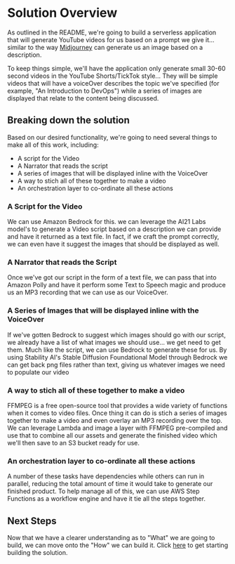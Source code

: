 # Solution Overview
As outlined in the README, we're going to build a serverless application that will generate YouTube videos for us based on a prompt we give it... similar to the way [Midjourney](https://www.midjourney.com/) can generate us an image based on a description. 

To keep things simple, we'll have the application only generate small 30-60 second videos in the YouTube Shorts/TickTok style... They will be simple videos that will have a voiceOver describes the topic we've specified (for example, "An Introduction to DevOps") while a series of images are displayed that relate to the content being discussed.

## Breaking down the solution
Based on our desired functionality, we're going to need several things to make all of this work, including:
* A script for the Video
* A Narrator that reads the script
* A series of images that will be displayed inline with the VoiceOver
* A way to stich all of these together to make a video
* An orchestration layer to co-ordinate all these actions

### A Script for the Video
We can use Amazon Bedrock for this. we can leverage the AI21 Labs model's to generate a Video script based on a description we can provide and have it returned as a text file. In fact, if we craft the prompt correctly, we can even have it suggest the images that should be displayed as well.

### A Narrator that reads the Script
Once we've got our script in the form of a text file, we can pass that into Amazon Polly and have it perform some Text to Speech magic and produce us an MP3 recording that we can use as our VoiceOver.

### A Series of Images that will be displayed inline with the VoiceOver
If we've gotten Bedrock to suggest which images should go with our script, we already have a list of what images we should use... we get need to get them. Much like the script, we can use Bedrock to generate these for us. By using Stability AI's Stable Diffusion Foundational Model through Bedrock we can get back png files rather than text, giving us whatever images we need to populate our video

### A way to stich all of these together to make a video
FFMPEG is a free open-source tool that provides a wide variety of functions when it comes to video files. Once thing it can do is stich a series of images together to make a video and even overlay an MP3 recording over the top. We can leverage Lambda and image a layer with FFMPEG pre-compiled and use that to combine all our assets and generate the finished video which we'll then save to an S3 bucket ready for use.

### An orchestration layer to co-ordinate all these actions
A number of these tasks have dependencies while others can run in parallel, reducing the total amount of time it would take to generate our finished product. To help manage all of this, we can use AWS Step Functions as a workflow engine and have it tie all the steps together.

## Next Steps
Now that we have a clearer understanding as to "What" we are going to build, we can move onto the "How" we can build it. Click [here](../stage2/01-GettingStarted.md) to get starting building the solution.